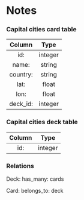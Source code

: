 # Notes

### Capital cities card table

| Column   | Type   |
| :-----:  | :----: |
| id:      | integer|
| name:    | string | 
| country: | string |
| lat:     | float  |
| lon:     | float  |
| deck_id: | integer|


### Capital cities deck table

| Column   | Type   |
| :------: | :----: |
| id:      | integer|

### Relations

Deck:
has_many: cards

Card:
belongs_to: deck
